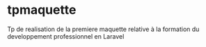 # tpmaquette
Tp de realisation de la premiere maquette relative  à la formation du developpement professionnel en Laravel

